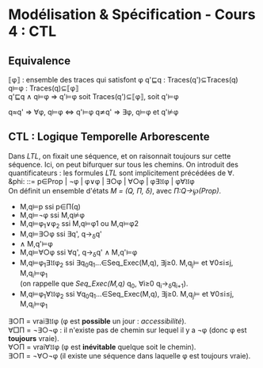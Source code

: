# Modélisation & Spécification - Cours 4 : CTL

## Equivalence  

&#10214;&phi;&#10215; : ensemble des traces qui satisfont &phi;
q'&#8849;q : Traces(q')&sube;Traces(q)  
q&#8872;&phi; : Traces(q)&sube;&#10214;&phi;&#10215;  
q'&#8849;q &and; q&#8872;&phi; &rArr; q'&#8872;&phi; 
soit Traces(q')&sube;&#10214;&phi;&#10215;, soit q'&#8872;&phi;  

q&asymp;q' &rArr; &forall;&phi;, q&#8872;&phi; &hArr; q'&#8872;&phi;
q&#8772;q' &rArr; &exist;&phi;, q&#8872;&phi; et q'&#8877;&phi;

## CTL : Logique Temporelle Arborescente 

Dans *LTL*, on fixait une séquence, et on raisonnait toujours sur cette 
séquence. Ici, on peut bifurquer sur tous les chemins. On introduit des 
quantificateurs : les formules *LTL* sont implicitement précédées de &forall;.  
&phi: ::= p&isin;Prop | &not;&phi; | &phi;&or;&phi; | &exist;&#9675;&phi; | 
&forall;&#9675;&phi; | &phi;&exist;&#120088;&phi; | 
&phi;&forall;&#120088;&phi;  
On définit un ensemble d'états *M = (Q, &Pi;, &delta;)*, avec 
*&Pi;:Q&rarr;&weierp;(Prop)*.  

- M,q&#8872;p ssi p&isin;&Pi;(q)  
- M,q&#8872;&not;&phi; ssi M,q&#8877;&phi;
- M,q&#8872;&phi;<sub>1</sub>&or;&phi;<sub>2</sub> 
ssi M,q&#8872;&phi;<ubs>1</sub> ou M,q&#8872;&phi;<ubs>2</sub>  
- M,q&#8872;&exist;&#9675;&phi; ssi &exist;q', q&rarr;<sub>&delta;</sub>q' 
- &and; M,q'&#8872;&phi;  
- M,q&#8872;&forall;&#9675;&phi; ssi &forall;q', q&rarr;<sub>&delta;</sub>q' 
&and; M,q'&#8872;&phi;  
- M,q&#8872;&phi;<sub>1</sub>&exist;&#120088;&phi;<sub>2</sub> 
ssi &exist;q<sub>0</sub>q<sub>1</sub>...&isin;Seq_Exec(M,q), 
&exist;j&ge;0. M,q<sub>j</sub>&#8872; et &forall;0&le;i&le;j, 
M,q<sub>i</sub>&#8872;&phi;<sub>1</sub>  
(on rappelle que *Seq_Exec(M,q)* q<sub>0</sub>, &forall;i&ge;0 
q<sub>i</sub>&rarr;<sub>&delta;</sub>q<sub>i+1</sub>).  
- M,q&#8872;&phi;<sub>1</sub>&forall;&#120088;&phi;<sub>2</sub> 
ssi &forall;q<sub>0</sub>q<sub>1</sub>...&isin;Seq_Exec(M,q), 
&exist;j&ge;0. M,q<sub>j</sub>&#8872; et &forall;0&le;i&le;j, 
M,q<sub>i</sub>&#8872;&phi;<sub>1</sub>

&exist;&#9675;&Pi; = vrai&exist;&#120088;&phi; (&phi; est **possible** un 
jour : *accessibilité*).  
&forall;&#9633;&Pi; = &not;&exist;&#9675;&not;&phi; : il n'existe pas de 
chemin sur lequel il y a &not;&phi; (donc &phi; est **toujours** vraie).  
&forall;&#9675;&Pi; = vrai&forall;&#120088;&phi; (&phi; est **inévitable** 
quelque soit le chemin).  
&exist;&#9675;&Pi; = &not;&forall;&#9675;&not;&phi; (il existe une séquence 
dans laquelle &phi; est toujours vraie).  
